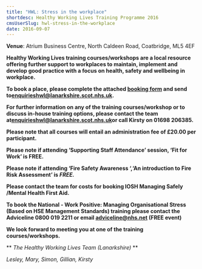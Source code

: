```yaml
---
title: "HWL: Stress in the workplace"
shortdesc: Healthy Working Lives Training Programme 2016
cmsUserSlug: hwl-stress-in-the-workplace
date: 2016-09-07
---
```


**Venue**:  Atrium Business Centre, North Caldeen Road, Coatbridge, ML5 4EF

**Healthy Working Lives training courses/workshops are a local resource offering further support  to workplaces to maintain, implement and develop good practice with a focus on  health, safety and wellbeing in workplace.**

**To book a place, please complete the attached [booking form](/docs/HWL-Booking-Form-june-2016.doc) and send to**[**enquirieshwl@lanarkshire.scot.nhs.uk**](mailto:enquirieshwl@lanarkshire.scot.nhs.uk)**.**

 **For further information on any of the training courses/workshop or to discuss in-house training options, please contact the team at**[**enquirieshwl@lanarkshire.scot.nhs.uk**](mailto:enquirieshwl@lanarkshire.scot.nhs.uk)**or call Kirsty on 01698 206385.**

 **Please note that all courses will entail an administration fee of £20.00 per participant.**

 **Please note if attending ‘Supporting Staff Attendance’ session, ‘Fit for Work’ is FREE.**

 **Please note if attending ‘Fire Safety Awareness ‘,‘An introduction to Fire Risk Assessment’ is _FREE._**

 **Please contact the team for costs for booking IOSH Managing Safely /Mental Health First Aid.**

 **To book the National - Work Positive: Managing Organisational Stress (Based on HSE Management Standards) training please contact the  Adviceline 0800 019 2211 or email  adviceline@nhs.net (FREE event)**

 **We look forward to meeting you at one of the training courses/workshops.**


** *The Healthy Working Lives Team (Lanarkshire)* **

*Lesley, Mary, Simon, Gillian, Kirsty*



